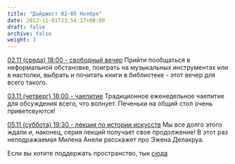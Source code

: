 ```yaml
---
title: "Дайджест 02-05 Ноября"
date: 2022-11-01T23:54:17+08:00
draft: false
archive: false
weight: 3
---
```

[02.11 (среда) 18:00 - свободный вечер](/evento/20221102-liberavespero)
Прийти пообщаться в неформальной обстановке, поиграть на музыкальных инструментах или в настолки, выбрать и почитать книги в библиотеке - этот вечер для всего такого.

[03.11 (четверг) 18:00 - чаепитие](/evento/20221103-teofesto)
Традиционное еженедельное чаепитие для обсуждения всего, что волнует. Печеньки на общий стол очень приветсвуются!

[05.11 (суббота) 19:30 - лекция по истории искусств](/evento/20221105-prelegopriarthistorio)
Мы все долго этого ждали и, наконец, серия лекций получает свое продолжение! В этот раз неподражаемая Милена Анели расскажет про Эжена Делакруа. 

Если вы хотите поддержать пространство, тык [сюда](/helpo/)
